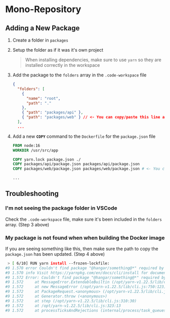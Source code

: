 # Mono-Repository

## Adding a New Package

1. Create a folder in `packages`

2. Setup the folder as if it was it's own project

   > When installing dependencies, make sure to use `yarn` so they are installed correctly in the workspace

3. Add the package to the `folders` array in the `.code-workspace` file

   ```json
   {
     "folders": [
       {
         "name": "root",
         "path": "."
       },
       { "path": "packages/api" },
       { "path": "packages/web" } // <- You can copy/paste this line and update the path
     ],
     ...
   ```

4. Add a new **`COPY`** command to the `Dockerfile` for the `package.json` file

   ```Dockerfile
   FROM node:16
   WORKDIR /usr/src/app

   COPY yarn.lock package.json ./
   COPY packages/api/package.json packages/api/package.json
   COPY packages/web/package.json packages/web/package.json # <- You can copy/paste this line and update the path

   ...
   ```

## Troubleshooting

### I'm not seeing the package folder in VSCode

Check the `.code-workspace` file, make sure it's been included in the `folders` array. (Step 3 above)

### My package is not found when when building the Docker image

If you are seeing something like this, then make sure the path to copy the `package.json` has been updated. (Step 4 above)

```bash
 > [ 6/10] RUN yarn install --frozen-lockfile:
#9 1.570 error Couldn't find package "@hangar/something@*" required by "@hangar/api@0.1.0" on the "npm" registry.
#9 1.570 info Visit https://yarnpkg.com/en/docs/cli/install for documentation about this command.
#9 1.572 Error: Couldn't find package "@hangar/something@*" required by "@hangar/web@0.1.0" on the "npm" registry.
#9 1.572     at MessageError.ExtendableBuiltin (/opt/yarn-v1.22.5/lib/cli.js:721:66)
#9 1.572     at new MessageError (/opt/yarn-v1.22.5/lib/cli.js:750:123)
#9 1.572     at PackageRequest.<anonymous> (/opt/yarn-v1.22.5/lib/cli.js:36539:17)
#9 1.572     at Generator.throw (<anonymous>)
#9 1.572     at step (/opt/yarn-v1.22.5/lib/cli.js:310:30)
#9 1.572     at /opt/yarn-v1.22.5/lib/cli.js:323:13
#9 1.572     at processTicksAndRejections (internal/process/task_queues.js:95:5)
```
